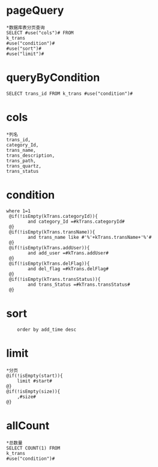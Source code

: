 pageQuery
===
    *数据库表分页查询
    SELECT #use("cols")# FROM 
    k_trans
    #use("condition")#
    #use("sort")#
    #use("limit")#

queryByCondition
===
    SELECT trans_id FROM k_trans #use("condition")#

cols
===
    *列名
    trans_id,
    category_Id,
    trans_name,
    trans_description,
    trans_path,
    trans_quartz,
    trans_status
    
condition
===
    where 1=1
     @if(!isEmpty(kTrans.categoryId)){
            and category_Id =#kTrans.categoryId#
     @}
     @if(!isEmpty(kTrans.transName)){
            and trans_name like #'%'+kTrans.transName+'%'#
     @}
     @if(!isEmpty(kTrans.addUser)){
            and add_user =#kTrans.addUser#
     @}
     @if(!isEmpty(kTrans.delFlag)){
            and del_flag =#kTrans.delFlag#
     @}
     @if(!isEmpty(kTrans.transStatus)){
            and trans_Status =#kTrans.transStatus#
     @}
sort
===
        order by add_time desc

limit
===
    *分页
    @if(!isEmpty(start)){
        limit #start#   
    @}
    @if(!isEmpty(size)){
        ,#size#
    @}

allCount
===
    *总数量
    SELECT COUNT(1) FROM 
    k_trans
    #use("condition")#
